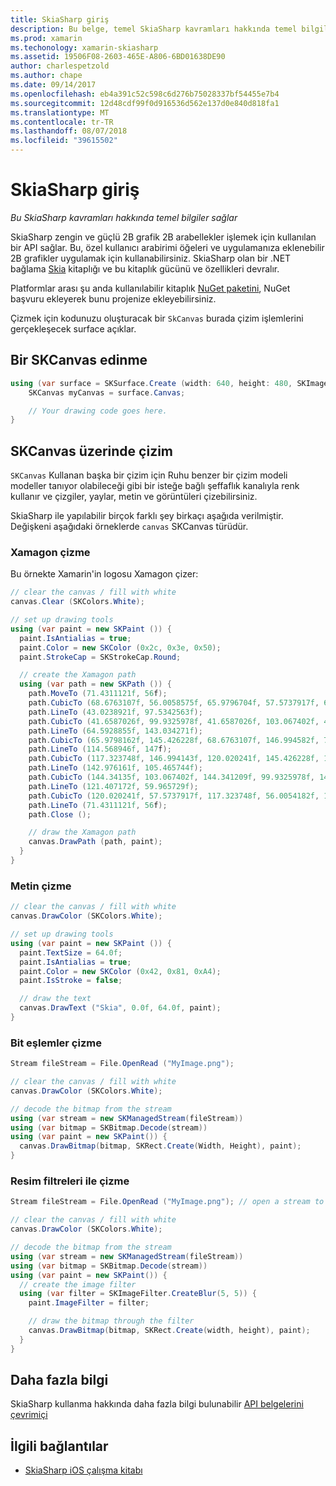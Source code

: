 ```yaml
---
title: SkiaSharp giriş
description: Bu belge, temel SkiaSharp kavramları hakkında temel bilgiler sağlar. Özellikle, alma ve bir SKCanvas üzerinde çizim ele alır.
ms.prod: xamarin
ms.techonology: xamarin-skiasharp
ms.assetid: 19506F08-2603-465E-A806-6BD01638DE90
author: charlespetzold
ms.author: chape
ms.date: 09/14/2017
ms.openlocfilehash: eb4a391c52c598c6d276b75028337bf54455e7b4
ms.sourcegitcommit: 12d48cdf99f0d916536d562e137d0e840d818fa1
ms.translationtype: MT
ms.contentlocale: tr-TR
ms.lasthandoff: 08/07/2018
ms.locfileid: "39615502"
---
```

# <a name="an-introduction-to-skiasharp"></a>SkiaSharp giriş

_Bu SkiaSharp kavramları hakkında temel bilgiler sağlar_

SkiaSharp zengin ve güçlü 2B grafik 2B arabellekler işlemek için kullanılan bir API sağlar.  Bu, özel kullanıcı arabirimi öğeleri ve uygulamanıza eklenebilir 2B grafikler uygulamak için kullanabilirsiniz.  SkiaSharp olan bir .NET bağlama [Skia](https://skia.org) kitaplığı ve bu kitaplık gücünü ve özellikleri devralır.

Platformlar arası şu anda kullanılabilir kitaplık [NuGet paketini](https://www.nuget.org/packages/SkiaSharp), NuGet başvuru ekleyerek bunu projenize ekleyebilirsiniz.

Çizmek için kodunuzu oluşturacak bir `SkCanvas` burada çizim işlemlerini gerçekleşecek surface açıklar.

## <a name="obtaining-an-skcanvas"></a>Bir SKCanvas edinme

```csharp
using (var surface = SKSurface.Create (width: 640, height: 480, SKImageInfo.PlatformColorType, SKAlphaType.Premul)) {
    SKCanvas myCanvas = surface.Canvas;

    // Your drawing code goes here.
}
```

## <a name="drawing-on-skcanvas"></a>SKCanvas üzerinde çizim

`SKCanvas` Kullanan başka bir çizim için Ruhu benzer bir çizim modeli modeller tanıyor olabileceği gibi bir isteğe bağlı şeffaflık kanalıyla renk kullanır ve çizgiler, yaylar, metin ve görüntüleri çizebilirsiniz.

SkiaSharp ile yapılabilir birçok farklı şey birkaçı aşağıda verilmiştir.  Değişkeni aşağıdaki örneklerde `canvas` SKCanvas türüdür.

### <a name="drawing-xamagon"></a>Xamagon çizme

Bu örnekte Xamarin'in logosu Xamagon çizer:

```csharp
// clear the canvas / fill with white
canvas.Clear (SKColors.White);

// set up drawing tools
using (var paint = new SKPaint ()) {
  paint.IsAntialias = true;
  paint.Color = new SKColor (0x2c, 0x3e, 0x50);
  paint.StrokeCap = SKStrokeCap.Round;

  // create the Xamagon path
  using (var path = new SKPath ()) {
    path.MoveTo (71.4311121f, 56f);
    path.CubicTo (68.6763107f, 56.0058575f, 65.9796704f, 57.5737917f, 64.5928855f, 59.965729f);
    path.LineTo (43.0238921f, 97.5342563f);
    path.CubicTo (41.6587026f, 99.9325978f, 41.6587026f, 103.067402f, 43.0238921f, 105.465744f);
    path.LineTo (64.5928855f, 143.034271f);
    path.CubicTo (65.9798162f, 145.426228f, 68.6763107f, 146.994582f, 71.4311121f, 147f);
    path.LineTo (114.568946f, 147f);
    path.CubicTo (117.323748f, 146.994143f, 120.020241f, 145.426228f, 121.407172f, 143.034271f);
    path.LineTo (142.976161f, 105.465744f);
    path.CubicTo (144.34135f, 103.067402f, 144.341209f, 99.9325978f, 142.976161f, 97.5342563f);
    path.LineTo (121.407172f, 59.965729f);
    path.CubicTo (120.020241f, 57.5737917f, 117.323748f, 56.0054182f, 114.568946f, 56f);
    path.LineTo (71.4311121f, 56f);
    path.Close ();

    // draw the Xamagon path
    canvas.DrawPath (path, paint);
  }
}
```

### <a name="drawing-text"></a>Metin çizme

```csharp
// clear the canvas / fill with white
canvas.DrawColor (SKColors.White);

// set up drawing tools
using (var paint = new SKPaint ()) {
  paint.TextSize = 64.0f;
  paint.IsAntialias = true;
  paint.Color = new SKColor (0x42, 0x81, 0xA4);
  paint.IsStroke = false;

  // draw the text
  canvas.DrawText ("Skia", 0.0f, 64.0f, paint);
}
```

### <a name="drawing-bitmaps"></a>Bit eşlemler çizme

```csharp
Stream fileStream = File.OpenRead ("MyImage.png");

// clear the canvas / fill with white
canvas.DrawColor (SKColors.White);

// decode the bitmap from the stream
using (var stream = new SKManagedStream(fileStream))
using (var bitmap = SKBitmap.Decode(stream))
using (var paint = new SKPaint()) {
  canvas.DrawBitmap(bitmap, SKRect.Create(Width, Height), paint);
}
```

### <a name="drawing-with-image-filters"></a>Resim filtreleri ile çizme

```csharp
Stream fileStream = File.OpenRead ("MyImage.png"); // open a stream to an image file

// clear the canvas / fill with white
canvas.DrawColor (SKColors.White);

// decode the bitmap from the stream
using (var stream = new SKManagedStream(fileStream))
using (var bitmap = SKBitmap.Decode(stream))
using (var paint = new SKPaint()) {
  // create the image filter
  using (var filter = SKImageFilter.CreateBlur(5, 5)) {
    paint.ImageFilter = filter;

    // draw the bitmap through the filter
    canvas.DrawBitmap(bitmap, SKRect.Create(width, height), paint);
  }
}
```

## <a name="more-information"></a>Daha fazla bilgi

SkiaSharp kullanma hakkında daha fazla bilgi bulunabilir [API belgelerini çevrimiçi](https://developer.xamarin.com/api/namespace/SkiaSharp/)


## <a name="related-links"></a>İlgili bağlantılar

- [SkiaSharp iOS çalışma kitabı](https://developer.xamarin.com/workbooks/graphics/skiasharp/logo/skialogo-ios.workbook)
